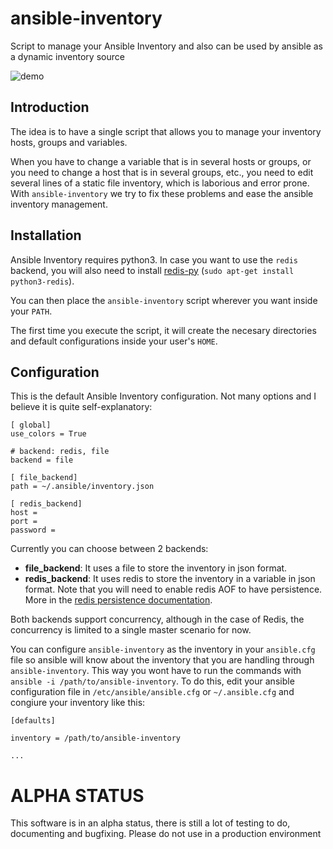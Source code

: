 # ansible-inventory
Script to manage your Ansible Inventory and also can be used by ansible as a dynamic inventory source


![demo](http://i.imgur.com/xeSCYMc.gif)


## Introduction
The idea is to have a single script that allows you to manage your inventory hosts, groups and variables.

When you have to change a variable that is in several hosts or groups, or you need to change a host that is in several groups, etc., you need to edit several lines of a static file inventory, which is laborious and error prone. With `ansible-inventory` we try to fix these problems and ease the ansible inventory management.

## Installation
Ansible Inventory requires python3. In case you want to use the `redis` backend, you will also need to install [redis-py]( https://github.com/andymccurdy/redis-py ) (`sudo apt-get install python3-redis`).

You can then place the `ansible-inventory` script wherever you want inside your `PATH`.

The first time you execute the script, it will create the necesary directories and default configurations inside your user's `HOME`.

## Configuration
This is the default Ansible Inventory configuration. Not many options and I believe it is quite self-explanatory:

```
[ global]
use_colors = True

# backend: redis, file
backend = file

[ file_backend]
path = ~/.ansible/inventory.json

[ redis_backend]
host =
port =
password =
```

Currently you can choose between 2 backends:

 * **file_backend**: It uses a file to store the inventory in json format.
 * **redis_backend**: It uses redis to store the inventory in a variable in json format. Note that you will need to enable redis AOF to have persistence. More in the [redis persistence documentation]( http://redis.io/topics/persistence ).

Both backends support concurrency, although in the case of Redis, the concurrency is limited to a single master scenario for now.

You can configure `ansible-inventory` as the inventory in your `ansible.cfg` file so ansible will know about the inventory that you are handling through `ansible-inventory`. This way you wont have to run the commands with `ansible -i /path/to/ansible-inventory`. To do this, edit your ansible configuration file in `/etc/ansible/ansible.cfg` or `~/.ansible.cfg` and congiure your inventory like this:

```
[defaults]

inventory = /path/to/ansible-inventory

...
```


# ALPHA STATUS
This software is in an alpha status, there is still a lot of testing to do, documenting and bugfixing. Please do not use in a production environment
